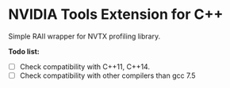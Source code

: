 # NVIDIA Tools Extension for C++

Simple RAII wrapper for NVTX profiling library.

**Todo list:**
- [ ] Check compatibility with C++11, C++14.
- [ ] Check compatibility with other compilers than gcc 7.5
